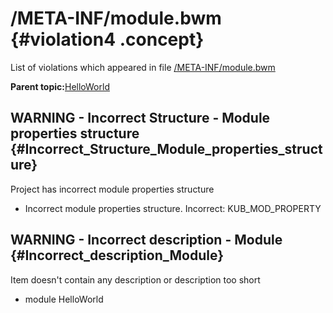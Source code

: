 # /META-INF/module.bwm {#violation4 .concept}

List of violations which appeared in file [/META-INF/module.bwm](../../../projects/HelloWorld/META-INF/module.bwm.md)

**Parent topic:**[HelloWorld](../../../qa/projects/HelloWorld.md)

## WARNING - Incorrect Structure - Module properties structure {#Incorrect_Structure_Module_properties_structure}

Project has incorrect module properties structure

-   Incorrect module properties structure. Incorrect: KUB\_MOD\_PROPERTY

## WARNING - Incorrect description - Module {#Incorrect_description_Module}

Item doesn't contain any description or description too short

-   module HelloWorld

